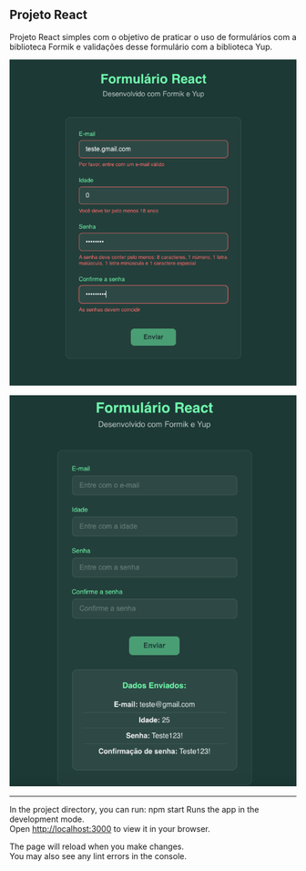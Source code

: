 ## Projeto React
Projeto React simples com o objetivo de praticar o uso de formulários com a biblioteca Formik e validações desse formulário com a biblioteca Yup.

<img src="/src/images/validacoes.png" alt="validações">
<p>
<img src="/src/images/dados-enviados.png" alt="dados enviados">

-------------------------------------------------------------------------------------------------------------------------------------------------------
In the project directory, you can run: npm start
Runs the app in the development mode.\
Open [http://localhost:3000](http://localhost:3000) to view it in your browser.

The page will reload when you make changes.\
You may also see any lint errors in the console.
